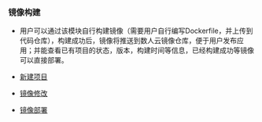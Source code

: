 ### 镜像构建
     
   *  用户可以通过该模块自行构建镜像（需要用户自行编写Dockerfile，并上传到代码仓库），构建成功后，镜像将推送到数人云镜像仓库，便于用户发布应用；并能查看已有项目的状态，版本，构建时间等信息，已经构建成功等镜像可以直接部署。 
    

  * [新建项目](create_img.md)
  * [镜像修改](update_img.md)
  * [镜像部署](deploy_img.md)
    
